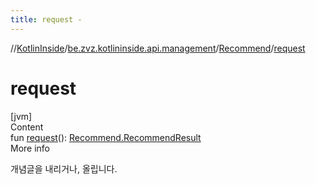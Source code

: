 ```yaml
---
title: request -
---
```

//[KotlinInside](../../index.md)/[be.zvz.kotlininside.api.management](../index.md)/[Recommend](index.md)/[request](request.md)



# request  
[jvm]  
Content  
fun [request](request.md)(): [Recommend.RecommendResult](-recommend-result/index.md)  
More info  


개념글을 내리거나, 올립니다.

  



